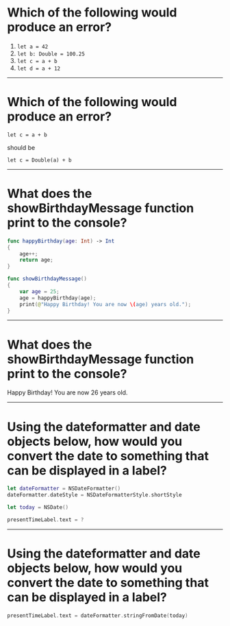 # Which of the following would produce an error?

1. ```let a = 42```
1. ```let b: Double = 100.25```
1. ```let c = a + b```
1. ```let d = a + 12```

---

# Which of the following would produce an error?

```let c = a + b```

should be

```let c = Double(a) + b```

---

# What does the showBirthdayMessage function print to the console?

```swift
func happyBirthday(age: Int) -> Int
{
    age++;
    return age;
}

func showBirthdayMessage()
{
    var age = 25;
    age = happyBirthday(age);
    print(@"Happy Birthday! You are now \(age) years old.");
}
```

---

# What does the showBirthdayMessage function print to the console?

Happy Birthday! You are now 26 years old.

---

# Using the dateformatter and date objects below, how would you convert the date to something that can be displayed in a label?

```swift
let dateFormatter = NSDateFormatter()
dateFormatter.dateStyle = NSDateFormatterStyle.shortStyle

let today = NSDate()

presentTimeLabel.text = ?
```

---

# Using the dateformatter and date objects below, how would you convert the date to something that can be displayed in a label?

```swift
presentTimeLabel.text = dateFormatter.stringFromDate(today)
```
